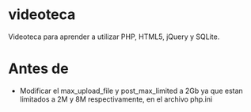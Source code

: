 videoteca
=========

Videoteca para aprender a utilizar PHP, HTML5, jQuery y SQLite. 

Antes de
========
- Modificar el max_upload_file y post_max_limited a 2Gb ya que estan limitados a 2M y 8M respectivamente, en el archivo php.ini
